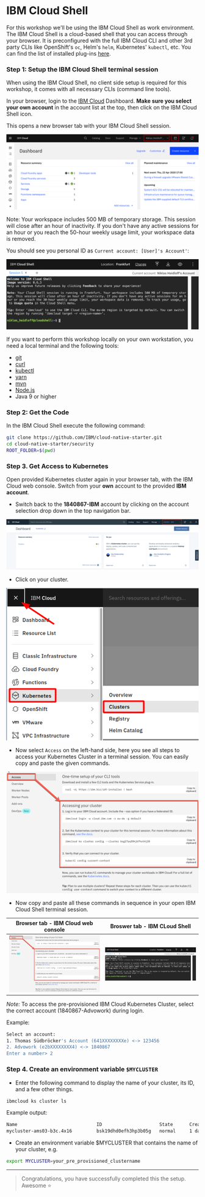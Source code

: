 # IBM Cloud Shell

For this workshop we'll be using the IBM Cloud Shell as work environment. The IBM Cloud Shell is a cloud-based shell that you can access through your browser. It is preconfigured with the full IBM Cloud CLI and other 3rd party CLIs like OpenShift's `oc`, Helm's `helm`, Kubernetes' `kubectl`, etc. You can find the list of installed plug-ins [here](https://cloud.ibm.com/docs/cloud-shell?topic=cloud-shell-plugins-tools).

### Step 1: Setup the IBM Cloud Shell terminal session

When using the IBM Cloud Shell, no client side setup is required for this workshop, it comes with all necessary CLIs (command line tools).

In your browser, login to the [IBM Cloud](https://cloud.ibm.com) Dashboard. **Make sure you select your own account** in the account list at the top, then click on the IBM Cloud Shell icon.

This opens a new browser tab with your IBM Cloud Shell session.

![](../images/cloud-shell-launch.png)

Note: Your workspace includes 500 MB of temporary storage. This session will close after an hour of inactivity. If you don't have any active sessions for an hour or you reach the 50-hour weekly usage limit, your workspace data is removed.

You should see you personal ID as `Current account: [User]'s Account'`:

![](../images/cloud-shell.png)

If you want to perform this workshop locally on your own workstation, you need a local terminal and the following tools:

* [git](https://git-scm.com/book/en/v2/Getting-Started-Installing-Git)
* [curl](https://curl.haxx.se/download.html)
* [kubectl](https://kubernetes.io/docs/reference/kubectl/overview/)
* [yarn](https://yarnpkg.com)
* [mvn](https://maven.apache.org/ref/3.6.3/maven-embedder/cli.html)
* [Node.js](https://nodejs.org/en/)
* Java 9 or higher

### Step 2: Get the Code

In the IBM Cloud Shell execute the following command:

```bash
git clone https://github.com/IBM/cloud-native-starter.git
cd cloud-native-starter/security
ROOT_FOLDER=$(pwd)
```

### Step 3. Get Access to Kubernetes

Open provided Kubernetes cluster again in your browser tab, with the IBM Cloud web console. Switch from your **own** account to the provided  **IBM account**.

* Switch back to the  **1840867-IBM** account by clicking on the account selection drop down in the top navigation bar.

![](../images/cluster-ibmaccount.png)

* Click on your cluster.

![](../images/kubernetes-cluster-launch2.png)

* Now select `Access` on the left-hand side, here you see all steps to access your Kubernetes Cluster in a terminal session. You can easily copy and paste the given commands.

![](../images/cluster-access-commands.png)

* Now copy and paste all these commands in sequence in your open IBM Cloud Shell terminal session.

| Browser tab - IBM Cloud web console | Broswer tab - IBM CLoud Shell  |
| - | - |
|![](../images/cluster-access-commands.png)| ![](../images/cloud-shell.png) |

_Note:_ To access the pre-provisioned IBM Cloud Kubernetes Cluster, select the correct account (1840867-Advowork) during login.

Example:

```sh
Select an account:
1. Thomas Südbröcker's Account (641XXXXXXXXe) <-> 123456
2. Advowork (e2bXXXXXXXX4) <-> 1840867
Enter a number> 2
```

### Step 4. Create an environment variable `$MYCLUSTER`

* Enter the following command to display the name of your cluster, its ID, and a few other things.

```sh
ibmcloud ks cluster ls
```

Example output:

```sh
Name                             ID                     State      Created        Workers   Location    Version                   Resource Group Name   Provider
mycluster-ams03-b3c.4x16         bsk19dhd0efh3hp3b05g   normal     1 day ago      2         Dallas      1.17.9_1534               default               classic
```

* Create an environment variable $MYCLUSTER that contains the name of your cluster, e.g.

```sh
export MYCLUSTER=your_pre_provisioned_clustername
```

---

> Congratulations, you have successfully completed this the setup. Awesome :star:
